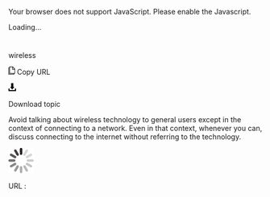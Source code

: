 Your browser does not support JavaScript. Please enable the Javascript.

Loading...

# 

wireless

![Copy URL](media/wireless/Copy.png)
Copy URL

![Download](media/wireless/Download.png)

Download topic

Avoid
talking about wireless technology to general users except in the
context of connecting to a network. Even in that context, whenever
you can, discuss connecting to the internet without referring to the
technology. 

![In progress](media/wireless/activity-large.gif)

URL :
